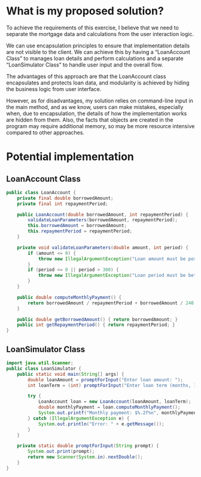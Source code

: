 # What is my proposed solution?

To achieve the requirements of this exercise, I believe that we need to separate the mortgage data and calculations from the user interaction logic. 

We can use encapsulation principles to ensure that implementation details are not visible to the client. We can achieve this by having a “LoanAccount Class” to manages loan details and perform calculations and a separate “LoanSimulator Class” to handle user input and the overall flow. 

The advantages of this approach are that the LoanAccount class encapsulates and protects loan data, and modularity is achieved by hiding the business logic from user interface. 

However, as for disadvantages, my solution relies on command-line input in the main method, and as we know, users can make mistakes, especially when, due to encapsulation, the details of how the implementation works are hidden from them. Also, the facts that objects are created in the program may require additional memory, so may be more resource intensive compared to other approaches.

# Potential implementation

## LoanAccount Class

```java
public class LoanAccount {
    private final double borrowedAmount;
    private final int repaymentPeriod;

    public LoanAccount(double borrowedAmount, int repaymentPeriod) {
        validateLoanParameters(borrowedAmount, repaymentPeriod);
        this.borrowedAmount = borrowedAmount;
        this.repaymentPeriod = repaymentPeriod;
    }

    private void validateLoanParameters(double amount, int period) {
        if (amount <= 0) {
            throw new IllegalArgumentException("Loan amount must be positive.");
        }
        if (period <= 0 || period > 300) {
            throw new IllegalArgumentException("Loan period must be between 1 and 300 months.");
        }
    }

    public double computeMonthlyPayment() {
        return borrowedAmount / repaymentPeriod + borrowedAmount / 240;
    }

    public double getBorrowedAmount() { return borrowedAmount; }
    public int getRepaymentPeriod() { return repaymentPeriod; }
}
```

## LoanSimulator Class

```java
import java.util.Scanner;
public class LoanSimulator {
    public static void main(String[] args) {
        double loanAmount = promptForInput("Enter loan amount: ");
        int loanTerm = (int) promptForInput("Enter loan term (months, 1-300): ");

        try {
            LoanAccount loan = new LoanAccount(loanAmount, loanTerm);
            double monthlyPayment = loan.computeMonthlyPayment();
            System.out.printf("Monthly payment: $%.2f%n", monthlyPayment);
        } catch (IllegalArgumentException e) {
            System.out.println("Error: " + e.getMessage());
        }
    }

    private static double promptForInput(String prompt) {
        System.out.print(prompt);
        return new Scanner(System.in).nextDouble();
    }
}
